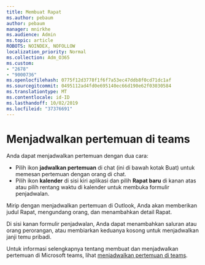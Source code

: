 ```yaml
---
title: Membuat Rapat
ms.author: pebaum
author: pebaum
manager: mnirkhe
ms.audience: Admin
ms.topic: article
ROBOTS: NOINDEX, NOFOLLOW
localization_priority: Normal
ms.collection: Adm_O365
ms.custom:
- "2678"
- "9000736"
ms.openlocfilehash: 0775f12d3778f1f6f7a53ec47ddb8f0cd71dc1af
ms.sourcegitcommit: 0495112ad4fd0e695140ec66d190e62f03030584
ms.translationtype: MT
ms.contentlocale: id-ID
ms.lasthandoff: 10/02/2019
ms.locfileid: "37376691"
---
```

# <a name="schedule-a-meeting-in-teams"></a>Menjadwalkan pertemuan di teams

Anda dapat menjadwalkan pertemuan dengan dua cara: 

- Pilih ikon **jadwalkan pertemuan** di chat (ini di bawah kotak Buat) untuk memesan pertemuan dengan orang di chat.
- Pilih ikon **kalender** di sisi kiri aplikasi dan pilih **Rapat baru** di kanan atas atau pilih rentang waktu di kalender untuk membuka formulir penjadwalan.

Mirip dengan menjadwalkan pertemuan di Outlook, Anda akan memberikan judul Rapat, mengundang orang, dan menambahkan detail Rapat.

Di sisi kanan formulir penjadwalan, Anda dapat menambahkan saluran atau orang perorangan, atau membiarkan keduanya kosong untuk menjadwalkan janji temu pribadi.

Untuk informasi selengkapnya tentang membuat dan menjadwalkan pertemuan di Microsoft teams, lihat [menjadwalkan pertemuan di teams](https://support.office.com/article/Schedule-a-meeting-in-Teams-943507a9-8583-4c58-b5d2-8ec8265e04e5).